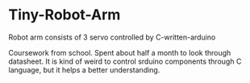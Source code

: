 # Tiny-Robot-Arm
Robot arm consists of 3 servo controlled by C-written-arduino


Coursework from school. Spent about half a month to look through datasheet. It is kind of weird to control srduino components through C language, but it helps a better understanding.


